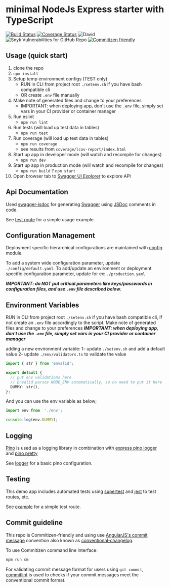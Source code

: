 # minimal NodeJs Express starter with TypeScript

[![Build Status](https://travis-ci.org/ridakk/nodejs-express-typescript.svg?branch=master)](https://travis-ci.org/ridakk/nodejs-express-typescript)
[![Coverage Status](https://coveralls.io/repos/github/ridakk/nodejs-express-typescript/badge.svg?branch=master)](https://coveralls.io/github/ridakk/nodejs-express-typescript?branch=master)
![David](https://img.shields.io/david/ridakk/nodejs-express-typescript)
![Snyk Vulnerabilities for GitHub Repo](https://img.shields.io/snyk/vulnerabilities/github/ridakk/nodejs-express-typescript)
[![Commitizen friendly](https://img.shields.io/badge/commitizen-friendly-brightgreen.svg)](http://commitizen.github.io/cz-cli/)

## Usage (quick start)

 1. clone the repo
 2. `npm install`
 3. Setup temp environment configs (TEST only)
    * RUN in CLI from project root `./setenv.sh` if you have bash compatible cli
    * OR create `.env` file manually
 4. Make note of generated files and change to your preferences
    * IMPORTANT: when deploying app, don't use the `.env` file, simply set vars in your CI provider or container manager
 5. Run eslint
    * `npm run lint`
 6. Run tests (will load up test data in tables)
    * `npm run test`
 7. Run coverage (will load up test data in tables)
    * `npm run coverage`
    * see results from `coverage/lcov-report/index.html`
 8. Start up app in developer mode (will watch and recompile for changes)
    * `npm run dev`
 9. Start up app in production mode (will watch and recompile for changes)
    * `npm run build`
    ? `npm start`
 10. Open browser tab to [Swagger UI Explorer](http://localhost:8000/api-docs) to explore API

## Api Documentation

Used [swagger-jsdoc](https://www.npmjs.com/package/swagger-jsdoc) for generating [Swagger](https://swagger.io/) using [JSDoc](https://jsdoc.app/) comments in code.

See [test route](./routes/test/test.route.ts) for a simple usage example.

## Configuration Management

Deployment specific hierarchical configurations are maintained with [config](https://www.npmjs.com/package/config) module.

To add a system wide configuration parameter, update `./config/default.yaml`.
To add/update an environment or deployment specific configuration parameter, update for ex: `./production.yaml`

***IMPORTANT: do NOT put critical parameters like keys/passwords in configuration files, and use `.env` file described below.***

## Environment Variables

RUN in CLI from project root `./setenv.sh` if you have bash compatible cli, if not create an `.env` file accordingly to the script.
Make note of generated files and change to your preferences
***IMPORTANT: when deploying app, don't use the `.env` file, simply set vars in your CI provider or container manager***

adding a new environment variable:
1- update `./setenv.sh` and add a default value
2- update `./env/validators.ts` to validate the value

```ts
import { str } from 'envalid';

export default {
  // put env validations here
  // Envalid parses NODE_ENV automatically, so no need to put it here
  DUMMY: str(),
};
```

And you can use the env variable as below;

```js
import env from  './env';

console.log(env.DUMMY);
```

## Logging

[Pino](https://www.npmjs.com/package/pino) is used as a logging library in combination with [express pino logger](https://www.npmjs.com/package/express-pino-logger) and [pino pretty](https://www.npmjs.com/package/pino-pretty)

See [logger](utils/logger) for a basic pino configuration.

## Testing

This demo app includes automated tests using [supertest](https://www.npmjs.com/package/supertest) and [jest](https://www.npmjs.com/package/jest) to test routes, etc.

See [example](./routes/test/test.route.test.ts) for a simple test route.

## Commit guideline

This repo is Commitizen-friendly and using use [AngularJS's commit message](https://github.com/angular/angular.js/blob/master/DEVELOPERS.md#-git-commit-guidelines) convention also known as [conventional-changelog](https://github.com/conventional-changelog/conventional-changelog).

To use Commitizen command line interface:

```bash
npm run cm
```

For validating commit message format for users using `git commit`, [commitlint](https://commitlint.js.org/#/) is used to checks if your commit messages meet the conventional commit format.
